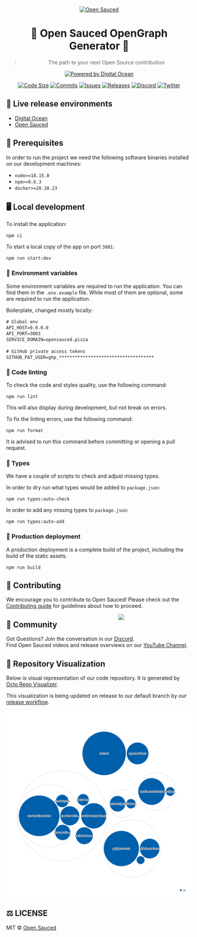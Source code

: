 <div align="center">
  <br>

  [![Open Sauced](https://i.ibb.co/7jPXt0Z/logo1-92f1a87f.png)](https://opensauced.pizza)

  # 🍕 Open Sauced OpenGraph Generator 🍕
  > The path to your next Open Source contribution

  [![Powered by Digital Ocean](https://web-platforms.sfo2.cdn.digitaloceanspaces.com/WWW/Badge%201.svg)](https://www.digitalocean.com/?refcode=c65a90d0956d&utm_campaign=Referral_Invite&utm_medium=Referral_Program&utm_source=badge)

  [![Code Size](https://img.shields.io/github/languages/code-size/open-sauced/opengraph.opensauced.pizza?style=flat)](https://github.com/open-sauced/opengraph.opensauced.pizza/pulse)
  [![Commits](https://img.shields.io/github/commit-activity/w/open-sauced/opengraph.opensauced.pizza?style=flat)](https://github.com/open-sauced/opengraph.opensauced.pizza/pulse)
  [![Issues](https://img.shields.io/github/issues/open-sauced/opengraph.opensauced.pizza.svg?style=flat)](https://github.com/open-sauced/opengraph.opensauced.pizza/issues)
  [![Releases](https://img.shields.io/github/v/release/open-sauced/opengraph.opensauced.pizza.svg?style=flat)](https://github.com/open-sauced/opengraph.opensauced.pizza/releases)
  [![Discord](https://img.shields.io/discord/714698561081704529.svg?label=&logo=discord&logoColor=ffffff&color=7389D8&labelColor=6A7EC2)](https://discord.gg/U2peSNf23P)
  [![Twitter](https://img.shields.io/twitter/follow/saucedopen?label=Follow&style=social)](https://twitter.com/saucedopen)
</div>

## 🚀 Live release environments

- [Digital Ocean](https://cloud.digitalocean.com/apps/41eb42f8-3ca9-4598-b9c7-4378868a5702)
- [Open Sauced](https://opengraph.opensauced.pizza)

## 📖 Prerequisites

In order to run the project we need the following software binaries installed on our development machines:
- `node>=18.15.0`
- `npm>=9.6.3`
- `docker>=20.10.23`

## 🖥️ Local development

To install the application:

```shell
npm ci
```

To start a local copy of the app on port `3001`:

```shell
npm run start:dev
```

### 📝 Environment variables

Some environment variables are required to run the application. You can find them in the `.env.example` file. While most of them are optional, some are required to run the application.

Boilerplate, changed mostly locally:

```dotenv
# Global env
API_HOST=0.0.0.0
API_PORT=3003
SERVICE_DOMAIN=opensauced.pizza

# GitHub private access tokens
GITHUB_PAT_USER=ghp_************************************
```

### 🎨 Code linting

To check the code and styles quality, use the following command:

```shell
npm run lint
```

This will also display during development, but not break on errors.

To fix the linting errors, use the following command:

```shell
npm run format
```

It is advised to run this command before committing or opening a pull request.

### 📕 Types

We have a couple of scripts to check and adjust missing types.

In order to dry run what types would be added to `package.json`:

```shell
npm run types:auto-check 
```

In order to add any missing types to `package.json`:

```shell
npm run types:auto-add
```

### 🚀 Production deployment

A production deployment is a complete build of the project, including the build of the static assets.

```shell
npm run build
```

## 🤝 Contributing

We encourage you to contribute to Open Sauced! Please check out the [Contributing guide](https://opengraph.opensauced.pizza/contributing/introduction-to-contributing/) for guidelines about how to proceed.

<img align="right" src="https://i.ibb.co/CJfW18H/ship.gif" width="200"/>

## 🍕 Community

Got Questions? Join the conversation in our [Discord](https://discord.gg/U2peSNf23P).  
Find Open Sauced videos and release overviews on our [YouTube Channel](https://www.youtube.com/channel/UCklWxKrTti61ZCROE1e5-MQ).

## 🎦 Repository Visualization

Below is visual representation of our code repository. It is generated by [Octo Repo Visualizer](https://github.com/githubocto/repo-visualizer).

This visualization is being updated on release to our default branch by our [release workflow](./.github/workflows/release.yml).

[![Visualization of this repository](./public/diagram.svg)
](./src)

## ⚖️ LICENSE

MIT © [Open Sauced](LICENSE)
